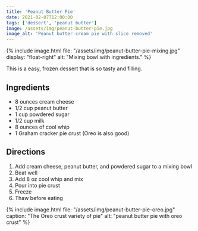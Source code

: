 ```yaml
---
title: 'Peanut Butter Pie'
date: 2021-02-07T12:00:00
tags: ['dessert', 'peanut butter']
image: /assets/img/peanut-butter-pie.jpg
image_alt: 'Peanut butter cream pie with slice removed'
---
```


{% include image.html
    file: "/assets/img/peanut-butter-pie-mixing.jpg"
    display: "float-right"
    alt: "Mixing bowl with ingredients."
%}

This is a easy, frozen dessert that is so tasty and filling.

## Ingredients

- 8 ounces cream cheese
- 1/2 cup peanut butter
- 1 cup powdered sugar
- 1/2 cup milk
- 8 ounces of cool whip
- 1 Graham cracker pie crust (Oreo is also good)

## Directions

1. Add cream cheese, peanut butter, and powdered sugar to a mixing bowl
1. Beat well
1. Add 8 oz cool whip and mix
1. Pour into pie crust
1. Freeze
1. Thaw before eating

{% include image.html
    file: "/assets/img/peanut-butter-pie-oreo.jpg"
    caption: "The Oreo crust variety of pie"
    alt: "peanut butter pie with oreo crust"
%}
